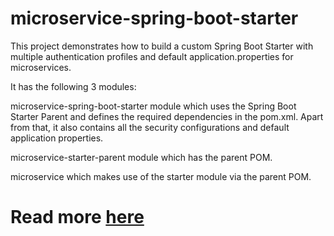 # microservice-spring-boot-starter

This project demonstrates how to build a custom Spring Boot Starter with multiple authentication profiles and default application.properties for microservices.

It has the following 3 modules:

microservice-spring-boot-starter module which uses the Spring Boot Starter Parent and defines the required dependencies in the pom.xml. Apart from that, it also contains all the security configurations and default application properties.

microservice-starter-parent module which has the parent POM.

microservice which makes use of the starter module via the parent POM.

# Read more [here](https://www.javachinna.com/2020/07/05/build-custom-spring-boot-starter-for-microservices/)
